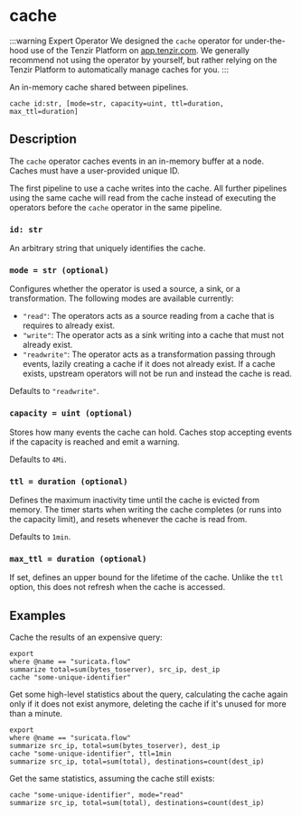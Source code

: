 # cache

:::warning Expert Operator
We designed the `cache` operator for under-the-hood use of the Tenzir Platform
on [app.tenzir.com](https://app.tenzir.com). We generally recommend not using
the operator by yourself, but rather relying on the Tenzir Platform to
automatically manage caches for you.
:::

An in-memory cache shared between pipelines.

```tql
cache id:str, [mode=str, capacity=uint, ttl=duration, max_ttl=duration]
```

## Description

The `cache` operator caches events in an in-memory buffer at a node. Caches must
have a user-provided unique ID.

The first pipeline to use a cache writes into the cache. All further pipelines
using the same cache will read from the cache instead of executing the operators
before the `cache` operator in the same pipeline.

### `id: str`

An arbitrary string that uniquely identifies the cache.

### `mode = str (optional)`

Configures whether the operator is used a source, a sink, or a transformation.
The following modes are available currently:

- `"read"`: The operators acts as a source reading from a cache that is requires to
  already exist.
- `"write"`: The operator acts as a sink writing into a cache that must not
  already exist.
- `"readwrite"`: The operator acts as a transformation passing through events,
  lazily creating a cache if it does not already exist. If a cache exists,
  upstream operators will not be run and instead the cache is read.

Defaults to `"readwrite"`.

### `capacity = uint (optional)`

Stores how many events the cache can hold. Caches stop accepting events if the
capacity is reached and emit a warning.

Defaults to `4Mi`.

### `ttl = duration (optional)`

Defines the maximum inactivity time until the cache is evicted from memory. The
timer starts when writing the cache completes (or runs into the capacity limit),
and resets whenever the cache is read from.

Defaults to `1min`.

### `max_ttl = duration (optional)`

If set, defines an upper bound for the lifetime of the cache. Unlike the `ttl`
option, this does not refresh when the cache is accessed.

## Examples

Cache the results of an expensive query:

```tql
export
where @name == "suricata.flow"
summarize total=sum(bytes_toserver), src_ip, dest_ip
cache "some-unique-identifier"
```

Get some high-level statistics about the query, calculating the cache again only
if it does not exist anymore, deleting the cache if it's unused for more than a
minute.

```tql
export
where @name == "suricata.flow"
summarize src_ip, total=sum(bytes_toserver), dest_ip
cache "some-unique-identifier", ttl=1min
summarize src_ip, total=sum(total), destinations=count(dest_ip)
```

Get the same statistics, assuming the cache still exists:

```tql
cache "some-unique-identifier", mode="read"
summarize src_ip, total=sum(total), destinations=count(dest_ip)
```
